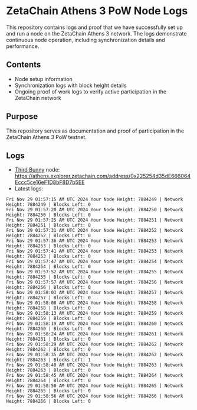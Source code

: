 # ZetaChain Athens 3 PoW Node Logs
This repository contains logs and proof that we have successfully set up and run a node on the ZetaChain Athens 3 network. The logs demonstrate continuous node operation, including synchronization details and performance.

## Contents
- Node setup information
- Synchronization logs with block height details
- Ongoing proof of work logs to verify active participation in the ZetaChain network

## Purpose
This repository serves as documentation and proof of participation in the ZetaChain Athens 3 PoW testnet.

## Logs

- [Third Bunny](https://thirdbunny.xyz/) node: https://athens.explorer.zetachain.com/address/0x225254d35dE666064Eccc5ce16eF1D8bF8D7b5EE
- Latest logs:
```
Fri Nov 29 01:57:15 AM UTC 2024 Your Node Height: 7884249 | Network Height: 7884249 | Blocks Left: 0
Fri Nov 29 01:57:20 AM UTC 2024 Your Node Height: 7884250 | Network Height: 7884250 | Blocks Left: 0
Fri Nov 29 01:57:25 AM UTC 2024 Your Node Height: 7884251 | Network Height: 7884251 | Blocks Left: 0
Fri Nov 29 01:57:31 AM UTC 2024 Your Node Height: 7884252 | Network Height: 7884252 | Blocks Left: 0
Fri Nov 29 01:57:36 AM UTC 2024 Your Node Height: 7884253 | Network Height: 7884253 | Blocks Left: 0
Fri Nov 29 01:57:41 AM UTC 2024 Your Node Height: 7884253 | Network Height: 7884253 | Blocks Left: 0
Fri Nov 29 01:57:47 AM UTC 2024 Your Node Height: 7884254 | Network Height: 7884254 | Blocks Left: 0
Fri Nov 29 01:57:52 AM UTC 2024 Your Node Height: 7884255 | Network Height: 7884255 | Blocks Left: 0
Fri Nov 29 01:57:57 AM UTC 2024 Your Node Height: 7884256 | Network Height: 7884256 | Blocks Left: 0
Fri Nov 29 01:58:03 AM UTC 2024 Your Node Height: 7884257 | Network Height: 7884257 | Blocks Left: 0
Fri Nov 29 01:58:08 AM UTC 2024 Your Node Height: 7884258 | Network Height: 7884258 | Blocks Left: 0
Fri Nov 29 01:58:13 AM UTC 2024 Your Node Height: 7884259 | Network Height: 7884259 | Blocks Left: 0
Fri Nov 29 01:58:19 AM UTC 2024 Your Node Height: 7884260 | Network Height: 7884260 | Blocks Left: 0
Fri Nov 29 01:58:24 AM UTC 2024 Your Node Height: 7884261 | Network Height: 7884261 | Blocks Left: 0
Fri Nov 29 01:58:29 AM UTC 2024 Your Node Height: 7884262 | Network Height: 7884262 | Blocks Left: 0
Fri Nov 29 01:58:35 AM UTC 2024 Your Node Height: 7884262 | Network Height: 7884263 | Blocks Left: 1
Fri Nov 29 01:58:40 AM UTC 2024 Your Node Height: 7884263 | Network Height: 7884263 | Blocks Left: 0
Fri Nov 29 01:58:45 AM UTC 2024 Your Node Height: 7884264 | Network Height: 7884264 | Blocks Left: 0
Fri Nov 29 01:58:50 AM UTC 2024 Your Node Height: 7884265 | Network Height: 7884265 | Blocks Left: 0
Fri Nov 29 01:58:56 AM UTC 2024 Your Node Height: 7884266 | Network Height: 7884266 | Blocks Left: 0
```
